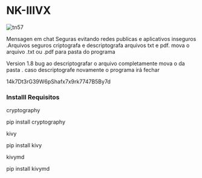 # NK-IIIVX
![tn57](https://user-images.githubusercontent.com/101123260/157138028-971527a3-77a5-4901-aebe-ce3083f204a8.png)



Mensagen em chat Seguras evitando redes publicas e aplicativos inseguros .Arquivos seguros criptografa e descriptografa arquivos txt e pdf. mova o arquivo .txt ou .pdf para pasta do  programa


Version 1.8 bug ao descriptografar o arquivo completamente  mova o da pasta . caso descriptografe novamente o programa irá fechar<br/>



14k7Dt3rG39W6pShafx7x9rk7747B5By7d


<h3>Installl Requisitos</h3>

cryptography

pip install cryptography

 kivy

pip install kivy

kivymd

pip install kivymd















